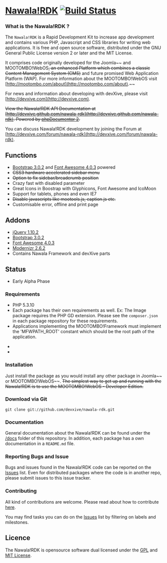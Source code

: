 [Nawala!RDK](http://devxive.com) [![Build Status](https://secure.travis-ci.org/devXive/nawala-rdk.png?branch=master)](https://travis-ci.org/devXive/nawala-rdk)
====

### What is the Nawala!RDK ?

The `Nawala!RDK` is a Rapid Development Kit to increase app development and contains various PHP, Javascript and CSS libraries for writing web applications. It is free and open source software, distributed under the GNU General Public License version 2 or later and the MIT License.

It comprises code originally developed for the Joomla~~ and MOOTOMBO!WebOS~~, an enhanced Platform which combines a classic Content Management System (CMS)~~ and future promised Web Application Platform (WAP). For more information about the MOOTOMBO!WebOS visit [http://mootombo.com/about](http://mootombo.com/about).~~

For news and information about developing with devXive, please visit [http://devxive.com](http://devxive.com).

~~View the Nawala!RDK API Documentation at [http://devxive.github.com/nawala-rdk](http://devxive.github.com/nawala-rdk). Powered by [phpDocumentor 2](http://www.phpdoc.org).~~

You can discuss Nawala!RDK development by joining the Forum at [http://devxive.com/forum/nawala-rdk](http://devxive.com/forum/nawala-rdk).


## Functions

* [Bootstrap 3.0.2](http://getbootstrap.com/) and [Font Awesome 4.0.3](http://fontawesome.io/) powered
* ~~CSS3 hardware accelerated sidebar menu~~
* ~~Option to fix sidebar/breadcrumb position~~
* Crazy fast with disabled parameter
* Great Icons in Boostrap with Glyphicons, Font Awesome and IcoMoon
* Support for tablets, phones and even IE7
* ~~Disable javascripts like mootools.js, caption.js etc.~~
* Customisable error, offline and print page

## Addons

* [jQuery 1.10.2](http://jquery.com/)
* [Bootstrap 3.0.2](http://getbootstrap.com/)
* [Font Awesome 4.0.3](http://fontawesome.io/)
* [Modernizr 2.6.2](http://modernizr.com/)
* Contains Nawala Framework and devXive parts


## Status

* Early Alpha Phase


### Requirements

- PHP 5.3.10
- Each package has their own requirements as well. Ex: The Image package requires the PHP GD extension. Please see the `composer.json` in each package repository for these requirements.
- Applications implementing the MOOTOMBO!Framework must implement the 'MFWPATH_ROOT' constant which should be the root path of the application.
* [](http://devXive.com/)
* [](http://devXive.com/)


### Installation

Just install the package as you would install any other package in Joomla~~ or MOOTOMBO!WebOS~~. ~~The simplest way to get up and running with the Nawala!RDK is to use the MOOTOMBO!WebOS - Developer Edition.~~


### Download via Git

`git clone git://github.com/devxive/nawala-rdk.git`


### Documentation

General documentation about the Nawala!RDK can be found under the [/docs](docs/) folder of this repository. In addition, each package has a own documentation in a `README.md` file.


### Reporting Bugs and Issue

Bugs and issues found in the Nawala!RDK code can be reported on the [Issues](https://github.com/devxive/nawala-rdk/issues) list. Even for distributed packages where the code is in another repo, please submit issues to this issue tracker.


### Contributing

All kind of contributions are welcome. Please read about how to contribute [here](CONTRIBUTING.md).

You may find tasks you can do on the [Issues](https://github.com/devxive/nawala-rdk/issues) list by filtering on labels and milestones.


## Licence

The Nawala!RDK is opensource software dual licensed under the [GPL](http://www.gnu.org/licenses/gpl-2.0.txt) and [MIT License](http://www.opensource.org/licenses/MIT).
